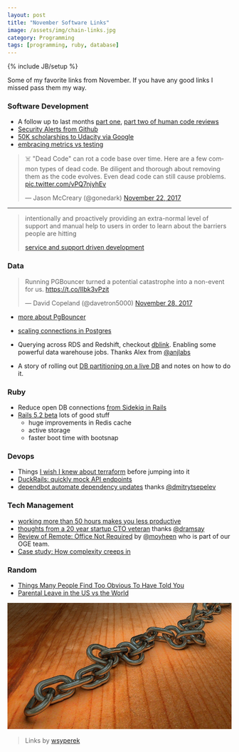 ```yaml
---
layout: post
title: "November Software Links"
image: /assets/img/chain-links.jpg
category: Programming
tags: [programming, ruby, database]
---
```

{% include JB/setup %}

Some of my favorite links from November. If you have any good links I missed pass them my way.


### Software Development

* A follow up to last months [part one](https://mtlynch.io/human-code-reviews-1/), [part two of human code reviews](https://mtlynch.io/human-code-reviews-2/)
* [Security Alerts from Github](https://github.com/blog/2470-introducing-security-alerts-on-github)
* [50K scholarships to Udacity via Google](https://www.udacity.com/grow-with-google)
* [embracing metrics vs testing](https://evilmartians.com/chronicles/embracing-metrics-as-new-tests)

<blockquote class="twitter-tweet" data-lang="en"><p lang="en" dir="ltr">☠️ &quot;Dead Code&quot; can rot a code base over time. Here are a few common types of dead code. Be diligent and thorough about removing them as the code evolves. Even dead code can still cause problems. <a href="https://t.co/vPQ7njyhEv">pic.twitter.com/vPQ7njyhEv</a></p>&mdash; Jason McCreary (@gonedark) <a href="https://twitter.com/gonedark/status/933363670494666752?ref_src=twsrc%5Etfw">November 22, 2017</a></blockquote>
<script async src="https://platform.twitter.com/widgets.js" charset="utf-8"></script>

<hr/>

> intentionally and proactively providing an extra-normal level of support and manual help to users in order to learn about the barriers people are hitting
> 
> [service and support driven development](https://medium.com/code-for-america/on-self-service-and-support-driven-development-in-government-technology-5f1fcc889864) 

### Data

<blockquote class="twitter-tweet" data-lang="en"><p lang="en" dir="ltr">Running PGBouncer turned a potential catastrophe into a non-event for us. <a href="https://t.co/IIbk3vPzit">https://t.co/IIbk3vPzit</a></p>&mdash; David Copeland (@davetron5000) <a href="https://twitter.com/davetron5000/status/935564668822622208?ref_src=twsrc%5Etfw">November 28, 2017</a></blockquote>
<script async src="https://platform.twitter.com/widgets.js" charset="utf-8"></script>

* [more about PgBouncer](https://pgbouncer.github.io/)
* [scaling connections in Postgres](https://www.citusdata.com/blog/2017/05/10/scaling-connections-in-postgres/)

* Querying across RDS and Redshift, checkout [dblink](https://aws.amazon.com/blogs/big-data/join-amazon-redshift-and-amazon-rds-postgresql-with-dblink/). Enabling some powerful data warehouse jobs. Thanks Alex from [@anjlabs](https://twitter.com/AnjLab)
* A story of rolling out [DB partitioning on a live DB](https://evilmartians.com/chronicles/partition-and-conquer) and notes on how to do it.

### Ruby

* Reduce open DB connections [from Sidekiq in Rails](https://github.com/rails/rails/pull/28057)
* [Rails 5.2 beta](http://weblog.rubyonrails.org/2017/11/27/Rails-5-2-Active-Storage-Redis-Cache-Store-HTTP2-Early-Hints-Credentials/) lots of good stuff
  * huge improvements in Redis cache
  * active storage
  * faster boot time with bootsnap

### Devops

* Things [I wish I knew about terraform](https://medium.com/@hbarcelos/things-i-wish-i-knew-about-terraform-before-jumping-into-it-43ee92a9dd65) before jumping into it
* [DuckRails: quickly mock API endpoints](https://hub.docker.com/r/iridakos/duckrails/)
* [dependbot automate dependency updates](https://dependabot.com/) thanks [@dmitrytsepelev](https://twitter.com/dmitrytsepelev)

### Tech Management

* [working more than 50 hours makes you less productive](https://www.cnbc.com/2015/01/26/working-more-than-50-hours-makes-you-less-productive.html)
* [thoughts from a 20 year startup CTO veteran](http://firstround.com/review/veteran-cto-with-20-years-experience-answers-your-top-startup-building-questions/) thanks [@dramsay](https://twitter.com/dramsay)
* [Review of Remote: Office Not Required](https://tech.offgrid-electric.com/book-review-remote-office-not-required-e75e19c68529) by [@moyheen](https://twitter.com/moyheen) who is part of our OGE team.
* [Case study: How complexity creeps in](https://m.signalvnoise.com/case-study-how-complexity-creeps-in-cba48023e6a1)

### Random

* [Things Many People Find Too Obvious To Have Told You](https://twitter.com/patio11/status/936616624378978304)
* [Parental Leave in the US vs the World](http://www.investmentzen.com/data-visualization/parental-leave-in-the-united-states-vs-the-world/)


![Random Links](/assets/img/chain-links.jpg)
> Links by [wsyperek](https://pixabay.com/en/chain-metal-chain-link-257490/)
